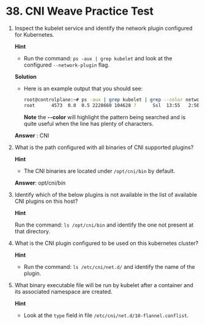 # 38. CNI Weave Practice Test

1. Inspect the kubelet service and identify the network plugin configured for Kubernetes.
   
   **Hint**
   
   - Run the command: `ps -aux | grep kubelet` and look at the configured `--network-plugin` flag.
   
   **Solution**
   
   - Here is an example output that you should see:
     
     ```sh
     root@controlplane:~# ps -aux | grep kubelet | grep --color network-plugin=   
     root      4573  0.0  0.5 2228660 104628 ?      Ssl  13:55   2:50 /usr/bin/kubelet --bootstrap-kubeconfig=/etc/kubernetes/bootstrap-kubelet.conf --kubeconfig=/etc/kubernetes/kubelet.conf --config=/var/lib/kubelet/config.yaml --network-plugin=cni --pod-infra-container-image=k8s.gcr.io/pause:3.2
     ```
     
     **Note** the **--color** will highlight the pattern being searched and is quite useful when the line has plenty of characters.
   
   **Answer** : CNI

2. What is the path configured with all binaries of CNI supported plugins?
   
   **Hint**
   
   - The CNI binaries are located under `/opt/cni/bin` by default.
   
   **Answer**: opt/cni/bin

3. Identify which of the below plugins is not available in the list of available CNI plugins on this host?
   
   **Hint**
   
   Run the command: `ls /opt/cni/bin` and identify the one not present at that directory.

4. What is the CNI plugin configured to be used on this kubernetes cluster?
   
   **Hint**
   
   - Run the command: `ls /etc/cni/net.d/` and identify the name of the plugin.

5. What binary executable file will be run by kubelet after a container and its associated namespace are created.
   
   **Hint**
   
   - Look at the `type` field in file `/etc/cni/net.d/10-flannel.conflist`.
